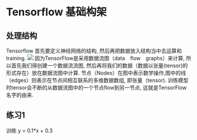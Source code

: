 # Tensorflow 基础构架
## 处理结构
Tensorflow 首先要定义神经网络的结构, 然后再把数据放入结构当中去运算和 training.
![](https://www.tensorflow.org/images/tensors_flowing.gif)
因为TensorFlow是采用数据流图（data　flow　graphs）来计算, 所以首先我们得创建一个数据流流图, 然后再将我们的数据（数据以张量(tensor)的形式存在）放在数据流图中计算. 节点（Nodes）在图中表示数学操作,图中的线（edges）则表示在节点间相互联系的多维数据数组, 即张量（tensor). 训练模型时tensor会不断的从数据流图中的一个节点flow到另一节点, 这就是TensorFlow名字的由来.

## 练习1
训练 y = 0.1*x + 0.3
